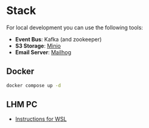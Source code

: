 # Stack

For local development you can use the following tools:

- **Event Bus**: Kafka (and zookeeper)
- **S3 Storage**: [Minio](https://min.io/docs/minio/linux/index.html)
- **Email Server**: [Mailhog](https://github.com/mailhog/MailHog)

## Docker

```bash
docker compose up -d
```

## LHM PC

- [Instructions for WSL](https://git.muenchen.de/ext.dl.moesle/digiwf-local-setup)
